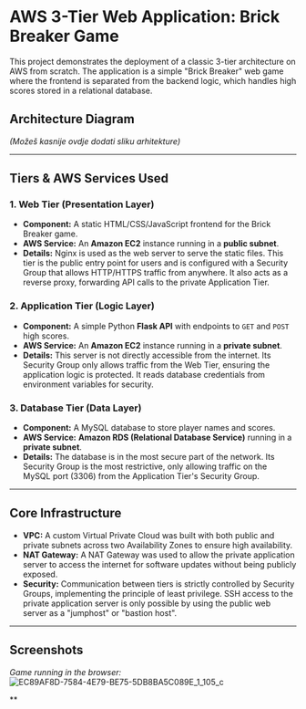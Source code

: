# AWS 3-Tier Web Application: Brick Breaker Game

This project demonstrates the deployment of a classic 3-tier architecture on AWS from scratch. The application is a simple "Brick Breaker" web game where the frontend is separated from the backend logic, which handles high scores stored in a relational database.

## Architecture Diagram


*(Možeš kasnije ovdje dodati sliku arhitekture)*

---

## Tiers & AWS Services Used

### 1. Web Tier (Presentation Layer)
* **Component:** A static HTML/CSS/JavaScript frontend for the Brick Breaker game.
* **AWS Service:** An **Amazon EC2** instance running in a **public subnet**.
* **Details:** Nginx is used as the web server to serve the static files. This tier is the public entry point for users and is configured with a Security Group that allows HTTP/HTTPS traffic from anywhere. It also acts as a reverse proxy, forwarding API calls to the private Application Tier.

### 2. Application Tier (Logic Layer)
* **Component:** A simple Python **Flask API** with endpoints to `GET` and `POST` high scores.
* **AWS Service:** An **Amazon EC2** instance running in a **private subnet**.
* **Details:** This server is not directly accessible from the internet. Its Security Group only allows traffic from the Web Tier, ensuring the application logic is protected. It reads database credentials from environment variables for security.

### 3. Database Tier (Data Layer)
* **Component:** A MySQL database to store player names and scores.
* **AWS Service:** **Amazon RDS (Relational Database Service)** running in a **private subnet**.
* **Details:** The database is in the most secure part of the network. Its Security Group is the most restrictive, only allowing traffic on the MySQL port (3306) from the Application Tier's Security Group.

---

## Core Infrastructure
* **VPC:** A custom Virtual Private Cloud was built with both public and private subnets across two Availability Zones to ensure high availability.
* **NAT Gateway:** A NAT Gateway was used to allow the private application server to access the internet for software updates without being publicly exposed.
* **Security:** Communication between tiers is strictly controlled by Security Groups, implementing the principle of least privilege. SSH access to the private application server is only possible by using the public web server as a "jumphost" or "bastion host".

---

## Screenshots

*Game running in the browser:*
![EC89AF8D-7584-4E79-BE75-5DB8BA5C089E_1_105_c](https://github.com/user-attachments/assets/0880dcdd-b0c4-4568-af15-29669f4d736a)

**
